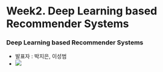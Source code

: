 # Week2. Deep Learning based Recommender Systems

### Deep Learning based Recommender Systems 
* 발표자 : 박지은, 이성범  
* <a href="https://velog.io/@tobigs-recsys/DL-based-Recommender-Systems-딥러닝-기반-추천시스템" target="_blank"><img src="https://img.shields.io/badge/Survey-20c997?style=flat-square&logo=Vimeo&logoColor=white"/></a>
